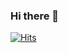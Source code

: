 ### Hi there 👋

[![Hits](https://u8views.com/api/v1/github/profiles/4000375/views/day-week-month-total-count.svg)](https://u8views.com/github/iho) 
